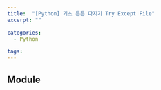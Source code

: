 ```yaml
---
title:  "[Python] 기초 튼튼 다지기 Try Except File"
excerpt: ""

categories:
  - Python

tags:
---
```


## Module

